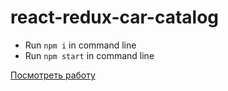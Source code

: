 # react-redux-car-catalog

- Run `npm i` in command line
- Run `npm start` in command line

[Посмотреть работу](https://sburnt-car-catalog.netlify.com/)
